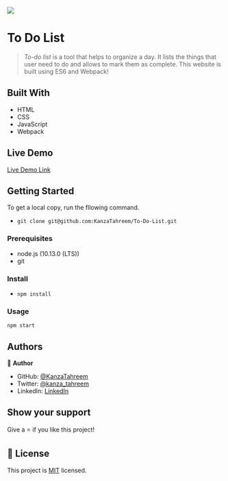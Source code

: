 ![](https://img.shields.io/badge/Microverse-blueviolet)

# To Do List

> _To-do list_ is a tool that helps to organize a day. It lists the things that user need to do and allows to mark them as complete. This website is built using ES6 and Webpack!

## Built With

- HTML
- CSS
- JavaScript
- Webpack

## Live Demo

[Live Demo Link](https://kanzatahreem.github.io/To-Do-List/)

## Getting Started

To get a local copy, run the fllowing command.

- `git clone git@github.com:KanzaTahreem/To-Do-List.git`

### Prerequisites

- node.js (10.13.0 (LTS))
- git

### Install

- `npm install`

### Usage

`npm start`

## Authors

👤 **Author**

- GitHub: [@KanzaTahreem](https://github.com/KanzaTahreem)
- Twitter: [@kanza_tahreem](https://twitter.com/kanza_tahreem)
- LinkedIn: [LinkedIn](https://www.linkedin.com/in/kanza-tahreem/)

## Show your support

Give a ⭐️ if you like this project!

## 📝 License

This project is [MIT](./LICENSE) licensed.
